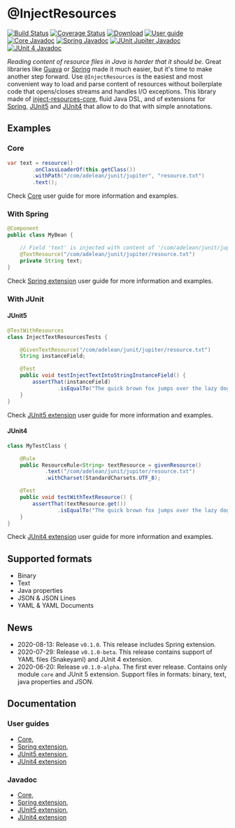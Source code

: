 # @InjectResources

[![Build Status](https://travis-ci.org/hosuaby/inject-resources.svg?branch=master)](https://travis-ci.org/hosuaby/inject-resources)
[![Coverage Status](https://coveralls.io/repos/github/hosuaby/inject-resources/badge.svg?branch=master)](https://coveralls.io/github/hosuaby/inject-resources?branch=master)
[![Download](https://api.bintray.com/packages/hosuaby/InjectResources/InjectResources/images/download.svg)](https://bintray.com/hosuaby/InjectResources/InjectResources/_latestVersion)
[![User guide](https://img.shields.io/badge/User%20guide-0.1.0-red)](https://hosuaby.github.io/inject-resources/0.1.0/asciidoc/)
[![Core Javadoc](https://img.shields.io/badge/Core%20Javadoc-0.1.0-orange)](https://javadoc.io/doc/com.adelean/inject-resources-core/0.1.0)
[![Spring Javadoc](https://img.shields.io/badge/Spring%20Javadoc-0.1.0-green)](https://javadoc.io/doc/com.adelean/inject-resources-spring/0.1.0)
[![JUnit Jupiter Javadoc](https://img.shields.io/badge/JUnit%20Jupiter%20Javadoc-0.1.0-blueviolet)](https://javadoc.io/doc/com.adelean/inject-resources-junit-jupiter/0.1.0)
[![JUnit 4 Javadoc](https://img.shields.io/badge/JUnit%204%20Javadoc-0.1.0-yellow)](https://javadoc.io/doc/com.adelean/inject-resources-junit-vintage/0.1.0)

*Reading content of resource files in Java is harder that it should be*. Great libraries like
[Guava](https://github.com/google/guava) or [Spring](https://github.com/spring-projects/spring-framework) made it much
easier, but it's time to make another step forward. Use `@InjectResources` is the easiest and most convenient way to load
and parse content of resources without boilerplate code that opens/closes streams and handles I/O exceptions. This library
made of [inject-resources-core](https://hosuaby.github.io/inject-resources/0.1.0/asciidoc/#inject-resources-core),
fluid Java DSL, and of extensions for
[Spring](https://hosuaby.github.io/inject-resources/0.1.0/asciidoc/#inject-resources-spring),
[JUnit5](https://hosuaby.github.io/inject-resources/0.1.0/asciidoc/#inject-resources-junit-jupiter) and
[JUnit4](https://hosuaby.github.io/inject-resources/0.1.0/asciidoc/#inject-resources-junit-vintage) that allow to do
that with simple annotations.

## Examples

### Core

```java
var text = resource()
        .onClassLoaderOf(this.getClass())
        .withPath("/com/adelean/junit/jupiter", "resource.txt")
        .text();
```

Check [Core](https://hosuaby.github.io/inject-resources/0.1.0/asciidoc/#inject-resources-core) user guide for more information and examples.

### With Spring

```java
@Component
public class MyBean {

    // Field 'text' is injected with content of '/com/adelean/junit/jupiter/resource.txt'
    @TextResource("/com/adelean/junit/jupiter/resource.txt")
    private String text;
}
```

Check [Spring extension](https://hosuaby.github.io/inject-resources/0.1.0/asciidoc/#inject-resources-spring) user guide for more information and examples.

### With JUnit

#### JUnit5

```java
@TestWithResources
class InjectTextResourcesTests {

    @GivenTextResource("/com/adelean/junit/jupiter/resource.txt")
    String instanceField;

    @Test
    public void testInjectTextIntoStringInstanceField() {
        assertThat(instanceField)
                .isEqualTo("The quick brown fox jumps over the lazy dog.");
    }
}
```

Check [JUnit5 extension](https://hosuaby.github.io/inject-resources/0.1.0/asciidoc/#inject-resources-junit-jupiter) user guide for more information and examples.

#### JUnit4

```java
class MyTestClass {

    @Rule
    public ResourceRule<String> textResource = givenResource()
            .text("/com/adelean/junit/jupiter/resource.txt")
            .withCharset(StandardCharsets.UTF_8);

    @Test
    public void testWithTextResource() {
        assertThat(textResource.get())
                .isEqualTo("The quick brown fox jumps over the lazy dog.");
    }
}
```

Check [JUnit4 extension](https://hosuaby.github.io/inject-resources/0.1.0/asciidoc/#inject-resources-junit-vintage) user guide for more information and examples.

## Supported formats

- Binary
- Text
- Java properties
- JSON & JSON Lines
- YAML & YAML Documents

## News

- 2020-08-13: Release `v0.1.0`. This release includes Spring extension.
- 2020-07-29: Release `v0.1.0-beta`. This release contains support of YAML files (Snakeyaml) and JUnit 4 extension.
- 2020-06-20: Release `v0.1.0-alpha`. The first ever release. Contains only module `core` and JUnit 5 extension.
Support files in formats: binary, text, java properties and JSON.

## Documentation

### User guides
- [Core](https://hosuaby.github.io/inject-resources/0.1.0/asciidoc/#inject-resources-core),
- [Spring extension](https://hosuaby.github.io/inject-resources/0.1.0/asciidoc/#inject-resources-spring),
- [JUnit5 extension](https://hosuaby.github.io/inject-resources/0.1.0/asciidoc/#inject-resources-junit-jupiter),
- [JUnit4 extension](https://hosuaby.github.io/inject-resources/0.1.0/asciidoc/#inject-resources-junit-vintage)

### Javadoc

- [Core](https://javadoc.io/doc/com.adelean/inject-resources-core/0.1.0),
- [Spring extension](https://javadoc.io/doc/com.adelean/inject-resources-spring/0.1.0),
- [JUnit5 extension](https://javadoc.io/doc/com.adelean/inject-resources-junit-jupiter/0.1.0),
- [JUnit4 extension](https://javadoc.io/doc/com.adelean/inject-resources-junit-vintage/0.1.0)
